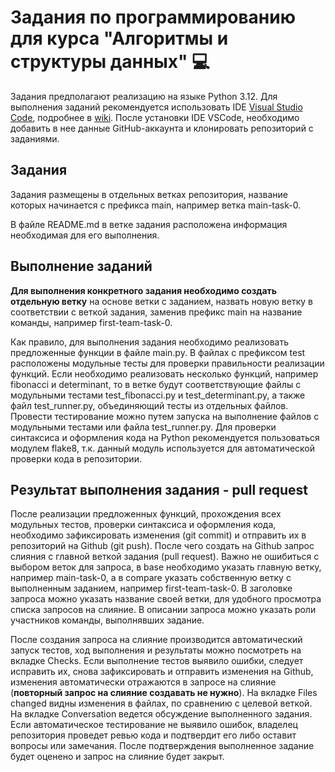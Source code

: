 # Задания по программированию для курса "Алгоритмы и структуры данных" 💻

Задания предполагают реализацию на языке Python 3.12. Для выполнения заданий рекомендуется использовать IDE [Visual Studio Code](https://code.visualstudio.com/), подробнее в [wiki](https://github.com/hse-algo-24-crow/docs-crow/wiki). После установки IDE VSCode, необходимо добавить в нее данные GitHub-аккаунта и клонировать репозиторий с заданиями.

## Задания
Задания размещены в отдельных ветках репозитория, название которых начинается с префикса main, например ветка main-task-0.

В файле README.md в ветке задания расположена информация необходимая для его выполнения.
## Выполнение заданий
**Для выполнения конкретного задания необходимо создать отдельную ветку** на основе ветки с заданием, назвать новую ветку в соответствии с веткой задания, заменив префикс main на название команды, например first-team-task-0.

Как правило, для выполнения задания необходимо реализовать предложенные функции в файле main.py. В файлах с префиксом test расположены модульные тесты для проверки правильности реализации функций. Если необходимо реализовать несколько функций, например fibonacci и determinant, то в ветке будут соответствующие файлы с модульными тестами test_fibonacci.py и test_determinant.py, а также файл test_runner.py, объединяющий тесты из отдельных файлов. Провести тестирование можно путем запуска на выполнение файлов с модульными тестами или файла test_runner.py. Для проверки синтаксиса и оформления кода на Python рекомендуется пользоваться модулем flake8, т.к. данный модуль используется для автоматической проверки кода в репозитории.
## Результат выполнения задания - pull request
После реализации предложенных функций, прохождения всех модульных тестов, проверки синтаксиса и оформления кода, необходимо зафиксировать изменения (git commit) и отправить их в репозиторий на Github (git push). После чего создать на Github запрос слияния с главной веткой задания (pull request). Важно не ошибиться с выбором веток для запроса, в base необходимо указать главную ветку, например main-task-0, а в compare указать собственную ветку с выполненным заданием, например first-team-task-0. В заголовке запроса можно указать название своей ветки, для удобного просмотра списка запросов на слияние. В описании запроса можно указать роли участников команды, выполнявших задание.

После создания запроса на слияние производится автоматический запуск тестов, ход выполнения и результаты можно посмотреть на вкладке Checks. Если выполнение тестов выявило ошибки, следует исправить их, снова зафиксировать и отправить изменения на Github, изменения автоматически отражаются в запросе на слияние (**повторный запрос на слияние создавать не нужно**). На вкладке Files changed видны изменения в файлах, по сравнению с целевой веткой. На вкладке Conversation ведется обсуждение выполненного задания. Если автоматическое тестирование не выявило ошибок, владелец репозитория проведет ревью кода и подтвердит его либо оставит вопросы или замечания. После подтверждения выполненное задание будет оценено и запрос на слияние будет закрыт.
